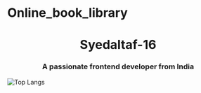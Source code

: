 # Online_book_library

<h1 align="center">Syedaltaf-16</h1>
<h3 align="center">A passionate frontend developer from India</h3>

  ![Top Langs](https://github-readme-stats.vercel.app/api/top-langs/?username=syedaltaf-16/Online_book_library&layout=compact&theme=radical)
